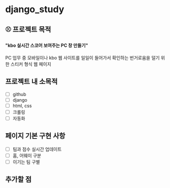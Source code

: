 # django_study

## ⚾️ 프로젝트 목적
#### "kbo 실시간 스코어 보여주는 PC 창 만들기"
PC 업무 중 모바일이나 kbo 웹 사이트를 일일이 들어가서 확인하는 번거로움을 덜기 위한 스티커 형식 웹 페이지

## 프로젝트 내 소목적
- [ ] github
- [ ] django
- [ ] html, css
- [ ] 크롤링
- [ ] 자동화

## 페이지 기본 구현 사항
- [ ] 팀과 점수 실시간 업데이트
- [ ] 홈, 어웨이 구분
- [ ] 이기는 팀 구별

## 추가할 점

